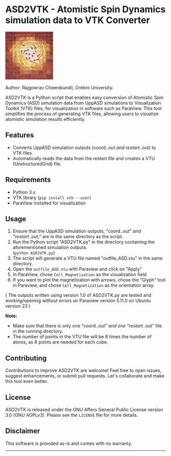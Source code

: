 
# ASD2VTK - Atomistic Spin Dynamics simulation data to VTK Converter
<img src="./images/Logo.png" alt="Logo" width="150" height="150">


Author: Rajgowrav Cheenikundil, Orebro University.




ASD2VTK is a Python script that enables easy conversion of Atomistic Spin Dynamics (ASD) simulation data from UppASD simulations to Visualization Toolkit (VTK) files, for visualization in software such as ParaView. This tool simplifies the process of generating VTK files, allowing users to visualize atomistic simulation results efficiently.

## Features
- Converts UppASD simulation outputs (coord.*.out and restart.*.out) to VTK files.
- Automatically reads the data from the restart file and creates a VTU (UnstructuredGrid) file.


## Requirements
- Python 3.x
- VTK library (`pip install vtk --user`)
- ParaView installed for visualization 

## Usage
1. Ensure that the UppASD simulation outputs, "coord.*.out" and "restart.*.out," are in the same directory as the script.
2. Run the Python script "ASD2VTK.py" in the directory containing the aforementioned simulation outputs.                        
          (```python ASD2VTK.py```)
3. The script will generate a VTU file named "outfile_ASD.vtu" in the same directory.
4. Open the `outfile_ASD.vtu` with Paraview and click on "Apply"
5. In ParaView, chose `Cell_Magnetization` as the visualization field
6. If you want to plot the magnetization with arrows, chose the "Glyph" tool in Paraview, and chose `Cell_Magnetization` as the orientation array.

( The outputs written using version 1.0 of  ASD2VTK.py are tested and working/opening without errors on Paraview version 5.11.0 on Ubuntu  version 23  )

**Note:**
- Make sure that there is only one "coord.*.out" and one "restart.*.out" file in the running directory.
- The number of points in the VTU file will be 8 times the number of atoms, as 8 points are needed for each cube.

## Contributing
Contributions to improve ASD2VTK are welcome! Feel free to open issues, suggest enhancements, or submit pull requests. Let's collaborate and make this tool even better.

## License
ASD2VTK is released under the GNU Affero General Public License version 3.0 (GNU AGPLv3). Please see the `LICENSE` file for more details.

## Disclaimer
This software is provided as-is and comes with no warranty. 

---
